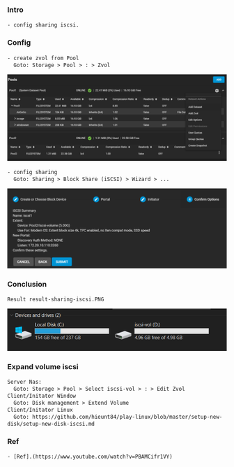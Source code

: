 
### Intro
    - config sharing iscsi.

### Config
    - create zvol from Pool 
      Goto: Storage > Pool > : > Zvol
   <p align="center"><img src="https://github.com/hieunt84/play-truenas/blob/master/images/config-add-zvol.PNG" /></p>

    - config sharing 
      Goto: Sharing > Block Share (iSCSI) > Wizard > ...
   <p align="center"><img src="https://github.com/hieunt84/play-truenas/blob/master/images/config-sharing-iscsi.PNG" /></p>

  
### Conclusion
    Result result-sharing-iscsi.PNG
   <p align="center"><img src="https://github.com/hieunt84/play-truenas/blob/master/images/result-sharing-iscsi.PNG" /></p>

### Expand volume iscsi
    Server Nas:
      Goto: Storage > Pool > Select iscsi-vol > : > Edit Zvol
    Client/Initator Window
      Goto: Disk management > Extend Volume
    Client/Initator Linux
      Goto: https://github.com/hieunt84/play-linux/blob/master/setup-new-disk/setup-new-disk-iscsi.md

### Ref
    - [Ref].(https://www.youtube.com/watch?v=PBAMCifr1VY)    
